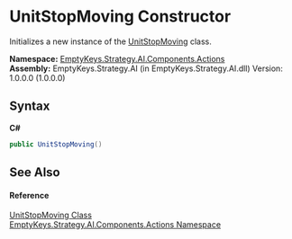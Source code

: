 # UnitStopMoving Constructor 
 

Initializes a new instance of the <a href="T_EmptyKeys_Strategy_AI_Components_Actions_UnitStopMoving">UnitStopMoving</a> class.

**Namespace:**&nbsp;<a href="N_EmptyKeys_Strategy_AI_Components_Actions">EmptyKeys.Strategy.AI.Components.Actions</a><br />**Assembly:**&nbsp;EmptyKeys.Strategy.AI (in EmptyKeys.Strategy.AI.dll) Version: 1.0.0.0 (1.0.0.0)

## Syntax

**C#**<br />
``` C#
public UnitStopMoving()
```


## See Also


#### Reference
<a href="T_EmptyKeys_Strategy_AI_Components_Actions_UnitStopMoving">UnitStopMoving Class</a><br /><a href="N_EmptyKeys_Strategy_AI_Components_Actions">EmptyKeys.Strategy.AI.Components.Actions Namespace</a><br />
